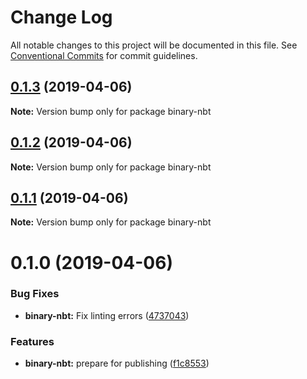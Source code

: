 # Change Log

All notable changes to this project will be documented in this file.
See [Conventional Commits](https://conventionalcommits.org) for commit guidelines.

## [0.1.3](https://github.com/Levertion/mcfunction/compare/binary-nbt@0.1.2...binary-nbt@0.1.3) (2019-04-06)

**Note:** Version bump only for package binary-nbt





## [0.1.2](https://github.com/Levertion/mcfunction/compare/binary-nbt@0.1.0...binary-nbt@0.1.2) (2019-04-06)

**Note:** Version bump only for package binary-nbt





## [0.1.1](https://github.com/Levertion/mcfunction/compare/binary-nbt@0.1.0...binary-nbt@0.1.1) (2019-04-06)

**Note:** Version bump only for package binary-nbt





# 0.1.0 (2019-04-06)


### Bug Fixes

* **binary-nbt:** Fix linting errors ([4737043](https://github.com/Levertion/mcfunction/commit/4737043))


### Features

* **binary-nbt:** prepare for publishing ([f1c8553](https://github.com/Levertion/mcfunction/commit/f1c8553))
